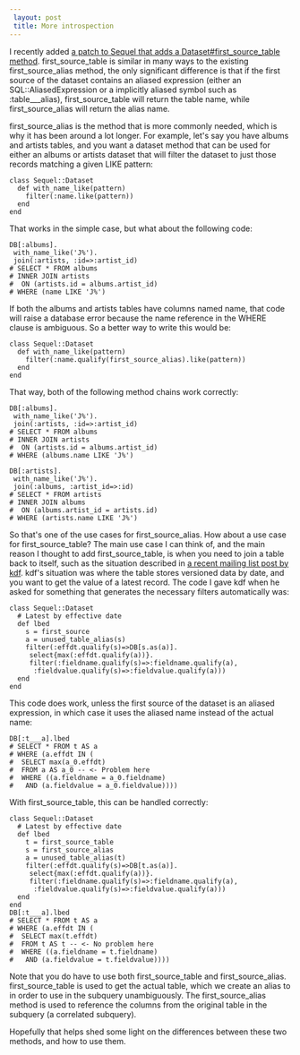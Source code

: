 ```yaml
---
 layout: post
 title: More introspection
---
```


I recently added <a href="http://github.com/jeremyevans/sequel/commit/46bd13680ab9ff78978ee57425582512e258d6e5">a patch to Sequel that adds a Dataset#first_source_table method</a>.  first_source_table is similar in many ways to the existing first_source_alias method, the only significant difference is that if the first source of the dataset contains an aliased expression (either an SQL::AliasedExpression or a implicitly aliased symbol such as :table___alias), first_source_table will return the table name, while first_source_alias will return the alias name.

first_source_alias is the method that is more commonly needed, which is why it has been around a lot longer.  For example, let's say you have albums and artists tables, and you want a dataset method that can be used for either an albums or artists dataset that will filter the dataset to just those records matching a given LIKE pattern:

    class Sequel::Dataset
      def with_name_like(pattern)
        filter(:name.like(pattern))
      end
    end

That works in the simple case, but what about the following code:

    DB[:albums].
     with_name_like('J%').
     join(:artists, :id=>:artist_id)
    # SELECT * FROM albums
    # INNER JOIN artists
    #  ON (artists.id = albums.artist_id)
    # WHERE (name LIKE 'J%')

If both the albums and artists tables have columns named name, that code will raise a database error because the name reference in the WHERE clause is ambiguous.  So a better way to write this would be:

    class Sequel::Dataset
      def with_name_like(pattern)
        filter(:name.qualify(first_source_alias).like(pattern))
      end
    end

That way, both of the following method chains work correctly:

    DB[:albums].
     with_name_like('J%').
     join(:artists, :id=>:artist_id)
    # SELECT * FROM albums
    # INNER JOIN artists
    #  ON (artists.id = albums.artist_id)
    # WHERE (albums.name LIKE 'J%')
    
    DB[:artists].
     with_name_like('J%').
     join(:albums, :artist_id=>:id)
    # SELECT * FROM artists
    # INNER JOIN albums
    #  ON (albums.artist_id = artists.id)
    # WHERE (artists.name LIKE 'J%')

So that's one of the use cases for first_source_alias.  How about a use case for first_source_table?  The main use case I can think of, and the main reason I thought to add first_source_table, is when you need to join a table back to itself, such as the situation described in <a href="http://groups.google.com/group/sequel-talk/browse_thread/thread/463899327058fdf5">a recent mailing list post by kdf</a>.  kdf's situation was where the table stores versioned data by date, and you want to get the value of a latest record.  The code I gave kdf when he asked for something that generates the necessary filters automatically was:

    class Sequel::Dataset
      # Latest by effective date
      def lbed
        s = first_source
        a = unused_table_alias(s)
        filter(:effdt.qualify(s)=>DB[s.as(a)].
         select{max(:effdt.qualify(a))}.
         filter(:fieldname.qualify(s)=>:fieldname.qualify(a),
          :fieldvalue.qualify(s)=>:fieldvalue.qualify(a))) 
      end
    end

This code does work, unless the first source of the dataset is an aliased expression, in which case it uses the aliased name instead of the actual name:

    DB[:t___a].lbed
    # SELECT * FROM t AS a
    # WHERE (a.effdt IN (
    #  SELECT max(a_0.effdt)
    #  FROM a AS a_0 -- <- Problem here
    #  WHERE ((a.fieldname = a_0.fieldname)
    #   AND (a.fieldvalue = a_0.fieldvalue))))

With first_source_table, this can be handled correctly:

    class Sequel::Dataset
      # Latest by effective date
      def lbed
        t = first_source_table
        s = first_source_alias
        a = unused_table_alias(t)
        filter(:effdt.qualify(s)=>DB[t.as(a)].
         select{max(:effdt.qualify(a))}.
         filter(:fieldname.qualify(s)=>:fieldname.qualify(a),
          :fieldvalue.qualify(s)=>:fieldvalue.qualify(a))) 
      end
    end
    DB[:t___a].lbed
    # SELECT * FROM t AS a
    # WHERE (a.effdt IN (
    #  SELECT max(t.effdt)
    #  FROM t AS t -- <- No problem here
    #  WHERE ((a.fieldname = t.fieldname) 
    #   AND (a.fieldvalue = t.fieldvalue))))

Note that you do have to use both first_source_table and first_source_alias.  first_source_table is used to get the actual table, which we create an alias to in order to use in the subquery unambiguously.  The first_source_alias method is used to reference the columns from the original table in the subquery (a correlated subquery).

Hopefully that helps shed some light on the differences between these two methods, and how to use them.

